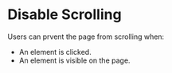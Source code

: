 # Disable Scrolling

Users can prvent the page from scrolling when:

- An element is clicked.
- An element is visible on the page.
